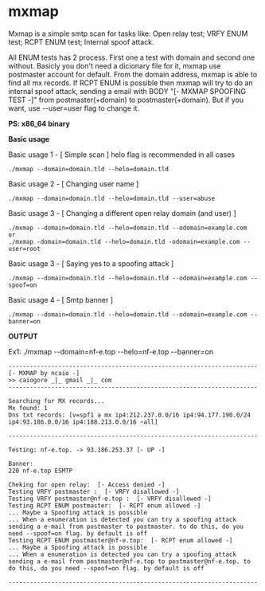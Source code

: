 # mxmap

Mxmap is a simple smtp scan for tasks like:
Open relay test;
VRFY ENUM test;
RCPT ENUM test;
Internal spoof attack.

All ENUM tests has 2 process. First one a test with domain and second one without. Basicly you don't need a dicionary file for it, mxmap use postmaster account for default. From the domain address, mxmap is able to find all mx records. If RCPT ENUM is possible then mxmap will try to do an internal spoof attack, sending a email with BODY "[- MXMAP SPOOFING TEST -]" from postmaster(+domain) to postmaster(+domain). But if you want, use --user=user flag to change it.

**PS: x86_64 binary**

**Basic usage** 

Basic usage 1 - [ Simple scan ]
helo flag is recommended in all cases

~~~~
./mxmap --domain=domain.tld --helo=domain.tld
~~~~

Basic usage 2 - [ Changing user name ]

~~~~
./mxmap --domain=domain.tld --helo=domain.tld --user=abuse
~~~~

Basic usage 3 - [ Changing a different open relay domain (and user) ]

~~~~
./mxmap --domain=domain.tld --helo=domain.tld --odomain=example.com
or
./mxmap -domain=domain.tld --helo=domain.tld -odomain=example.com --user=root
~~~~

Basic usage 3 - [ Saying yes to a spoofing attack ]

~~~~
./mxmap --domain=domain.tld --helo=domain.tld --odomain=example.com --spoof=on
~~~~

Basic usage 4 - [ Smtp banner ]

~~~~
./mxmap --domain=domain.tld --helo=domain.tld --odomain=example.com --banner=on
~~~~

**OUTPUT**

Ex1: ./mxmap --domain=nf-e.top --helo=nf-e.top --banner=on

~~~~
----------------------------------------------------------------------
[- MXMAP by ncaio -]
>> caiogore _|_ gmail _|_ com
----------------------------------------------------------------------

Searching for MX records...
Mx found: 1
Dns txt records: [v=spf1 a mx ip4:212.237.0.0/16 ip4:94.177.190.0/24 ip4:93.186.0.0/16 ip4:188.213.0.0/16 ~all]

----------------------------------------------------------------------

Testing: nf-e.top. -> 93.186.253.37 [- UP -]

Banner:
220 nf-e.top ESMTP

Cheking for open relay:  [- Access denied -]
Testing VRFY postmaster :  [- VRFY disallowed -]
Testing VRFY postmaster@nf-e.top :  [- VRFY disallowed -]
Testing RCPT ENUM postmaster:  [- RCPT enum allowed -]
... Maybe a Spoofing attack is possible
... When a enumeration is detected you can try a spoofing attack sending a e-mail from postmaster to postmaster. to do this, do you need --spoof=on flag. by default is off
Testing RCPT ENUM postmaster@nf-e.top:  [- RCPT enum allowed -]
... Maybe a Spoofing attack is possible
... When a enumeration is detected you can try a spoofing attack sending a e-mail from postmaster@nf-e.top to postmaster@nf-e.top. to do this, do you need --spoof=on flag. by default is off

----------------------------------------------------------------------
~~~~
